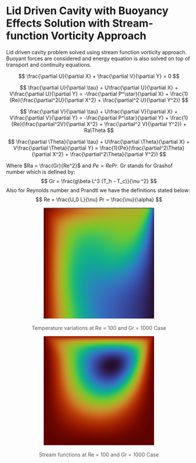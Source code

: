 # Lid Driven Cavity with Buoyancy Effects Solution with Stream-function Vorticity Approach
Lid driven cavity problem solved using stream function vorticity approach. Buoyant forces are considered and energy equation is also solved on top of transport and continuity equations. 

$$
\frac{\partial U}{\partial X} + \frac{\partial V}{\partial Y} = 0
$$

$$
\frac{\partial U}{\partial \tau} + U\frac{\partial U}{\partial X} + V\frac{\partial U}{\partial Y} = -\frac{\partial P^\star}{\partial X} + \frac{1}{Re}(\frac{\partial^2U}{\partial X^2} + \frac{\partial^2 U}{\partial Y^2})
$$

$$
\frac{\partial V}{\partial \tau} + U\frac{\partial V}{\partial X} + V\frac{\partial V}{\partial Y} = -\frac{\partial P^\star}{\partial Y} + \frac{1}{Re}(\frac{\partial^2V}{\partial X^2} + \frac{\partial^2 V}{\partial Y^2}) + Ra\Theta
$$

$$
\frac{\partial \Theta}{\partial \tau} + U\frac{\partial \Theta}{\partial X} + V\frac{\partial \Theta}{\partial Y} = \frac{1}{Pe}(\frac{\partial^2\Theta}{\partial X^2} + \frac{\partial^2\Theta}{\partial Y^2})
$$  

Where $Ra = \frac{Gr}{Re^2}$ and $Pe = RePr$. Gr stands for Grashof number which is defined by: 
$$
Gr = \frac{g\beta L^3 (T_h - T_c)}{\nu ^2}
$$
Also for Reynolds number and Prandtl we have the definitions stated below: 
$$
Re = \frac{U_0 L}{\nu}
Pr = \frac{\nu}{\alpha}
$$

<div align="center">
    <img src="images/thetaa.png" alt="Alt text" width="300" />
    <p style="font-size: 14px; color: #555;">Temperature variations at Re = 100 and Gr = 1000 Case</p>
</div>


<div align="center">
    <img src="images/sf.png" alt="Alt text" width="300" />
    <p style="font-size: 14px; color: #555;">Stream functions at Re = 100 and Gr = 1000 Case</p>
</div>



